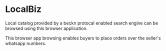# LocalBiz

Local catalog provided by a beckn protocal enabled search engine  can be browsed using this browser application.

This browser app browsing enables buyers to place orders over the seller's whatsapp numbers.
